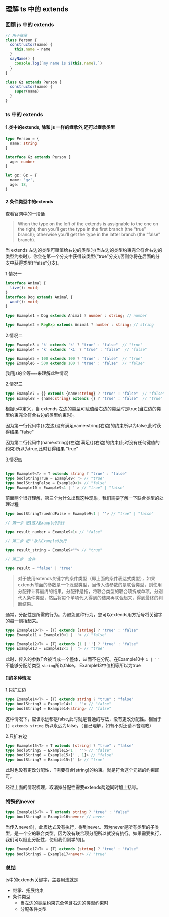 ## 理解 ts 中的 extends

### 回顾 js 中的 extends

```javascript
// 用于继承
class Person {
  constructor(name) {
    this.name = name
  }
  sayName() {
    console.log(`my name is ${this.name}.`)
  }
}

class Gz extends Person {
  constructor(name) {
    super(name)
  }
}
```

### ts 中的 extends

#### 1.类中的extends, 除和 js 一样的继承外,还可以继承类型

```typescript
type Person = {
  name: string
}

interface Gz extends Person {
  age: number
}

let gz: Gz = {
  name: 'gz',
  age: 18,
}
```
#### 2.条件类型中的extends

查看官网中的一段话

> When the type on the left of the extends is assignable to the one on the right, then you’ll get the type in the first branch (the “true” branch); otherwise you’ll get the type in the latter branch (the “false” branch).

当 extends 左边的类型可赋值给右边的类型时(当左边的类型约束完全符合右边的类型约束时)，你会在第一个分支中获得该类型(“true”分支);否则你将在后面的分支中获得类型(“false”分支)。

1.情况一
```typescript
interface Animal {
  live(): void;
}
interface Dog extends Animal {
  woof(): void;
}
 
type Example1 = Dog extends Animal ? number : string; // number

type Example2 = RegExp extends Animal ? number : string; // string
```

2.情况二

```typescript
type Example3 = 'k' extends 'k' ? "true" : "false"  // "true"
type Example4 = 'k' extends 'k1' ? "true" : "false"  // "false"

type Example5 = 100 extends 100 ? "true" : "false"  // "true"
type Example6 = 500 extends 100 ? "true" : "false"  // "false"
```

我用js的全等`===`来理解此种情况

2.情况三

```typescript
type Example7 = {} extends {name:string} ? "true" : "false"  // "false"
type Example8 = {name:string} extends {} ? "true" : "false"  // "true"
```

根据ts中定义，当 extends 左边的类型可赋值给右边的类型时是true(当左边的类型约束完全符合右边的类型约束时)。 

因为第一行代码中{}(左边)没有满足name:string(右边)的约束所以为false,此时获得结果 "false"

因为第二行代码中{name:string}(左边)满足{}(右边)的约束(此时没有任何键值的约束)所以为true,此时获得结果 "true"

3.情况四

```typescript

type Example9<T> = T extends string ? "true" : "false"
type boolStringTrue = Example9<''> // "true"
type boolStringFalse = Example9<1> // "false"
type Example10 = Example9<1 | ''> // "true" | "false"

```

前面两个很好理解，第三个为什么出现这种现象，我们需要了解一下联合类型的处理过程

```typescript
type boolStringTrueAndFalse = Example9<1 | ''> // "true" | "false"

// 第一步 把1放入Example9执行

type result_number = Example9<1> // "false"

// 第二步 把""放入Example9执行

type result_string = Example9<""> // "true"

// 第三步  合并

type result = "false" | "true"

```

>对于使用extends关键字的条件类型（即上面的条件表达式类型），如果extends前面的参数是一个泛型类型，当传入该参数的是联合类型，则使用分配律计算最终的结果。分配律是指，将联合类型的联合项拆成单项，分别代入条件类型，然后将每个单项代入得到的结果再联合起来，得到最终的判断结果。

通常，分配性是所需的行为。为避免这种行为，您可以extends用方括号将关键字的每一侧括起来。

```typescript
type Example10<T> = [T] extends [string] ? "true" : "false"
type Example11 = Example10<1 | ''> // "false"

type Example12<T> = [T] extends [1 | ''] ? "true" : "false"
type Example13 = Example12<1 | ''> // "true"
```

此时，传入的参数T会被当成一个整体，从而不在分配。在Example10中 `1 | ''` 不能够分配给类型 `string`所以false。
Example13中值相等所以为true

#### []的多种情况

1.只扩左边

```typescript
type Example14<T> = [T] extends string ? "true" : "false"
type boolString3 = Example14<1 | ''> // "false"
type boolString4 = Example14<string> // "false"
```
这种情况下，应该永远都是false,此时就是普通的写法，没有更改分配性。相当于 `[] extends string` 所以永远为false。（自己理解，如有不对还请不吝赐教）

2.只扩右边
```typescript
type Example15<T> = T extends [string] ? "true" : "false"
type boolString5 = Example15<1 | ''> // "false"
type boolString6 = Example15<['', 1]> // "false"
type boolString7 = Example15<['']> // "true"
```
此时也没有更改分配性，T需要符合\[string\]的约束。就是符合这个元祖的约束即可。

经过上面的情况梳理，取消掉分配性需要extends两边同时加上括号。

### 特殊的never

```typescript
type Example16<T> = T extends string ? "true" : "false"
type boolString8 = Example16<never> // never
```

当传入never时，此表达式没有执行，得到never。因为never是所有类型的子类型，是一个空的联合类型。因为没有联合项分配所以就没有执行。如果需要执行，我们可以阻止分配性，使用我们刚学的[]。

```typescript
type Example17<T> = [T] extends [string] ? "true" : "false"
type boolString9 = Example17<never> // "true"
```

### 总结
ts中的extends关键字，主要用法就是
+ 继承、拓展约束
+ 条件类型
  - 当左边的类型约束完全包含右边的类型约束时
  - 分配条件类型